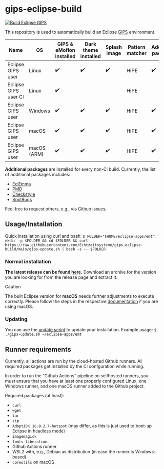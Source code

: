 # gips-eclipse-build

[![Build Eclipse GIPS](https://github.com/Echtzeitsysteme/gips-eclipse-build/actions/workflows/ci.yml/badge.svg?branch=main&event=push)](https://github.com/Echtzeitsysteme/gips-eclipse-build/actions/workflows/ci.yml)

This repository is used to automatically build an Eclipse [GIPS](https://github.com/Echtzeitsysteme/gips) environment.

| Name                     | OS          | GIPS & eMoflon installed  | Dark theme installed | Splash image       | Pattern matcher | Additional packages |
|--------------------------|-------------|---------------------------|----------------------|--------------------|-----------------|---------------------|
| Eclipse GIPS user        | Linux       | :heavy_check_mark:        | :heavy_check_mark:   | :heavy_check_mark: | HiPE            | :heavy_check_mark:  |
| Eclipse GIPS user CI     | Linux       | :heavy_check_mark:        |                      |                    | HiPE            |                     |
| Eclipse GIPS user        | Windows     | :heavy_check_mark:        | :heavy_check_mark:   | :heavy_check_mark: | HiPE            | :heavy_check_mark:  |
| Eclipse GIPS user        | macOS       | :heavy_check_mark:        | :heavy_check_mark:   | :heavy_check_mark: | HiPE            | :heavy_check_mark:  |
| Eclipse GIPS user        | macOS (ARM) | :heavy_check_mark:        | :heavy_check_mark:   | :heavy_check_mark: | HiPE            | :heavy_check_mark:  |

**Additional packages** are installed for every non-CI build.
Currently, the list of additional packages includes:
- [EclEmma](https://www.eclemma.org/)
- [PMD](https://pmd.github.io/latest/index.html)
- [Checkstyle](https://checkstyle.org/eclipse-cs/#!/)
- [SpotBugs](https://spotbugs.github.io/https://spotbugs.github.io/)

Feel free to request others, e.g., via Github issues.


## Usage/Installation

Quick installation using curl and bash:
`$ FOLDER="$HOME/eclipse-apps/emt"; mkdir -p $FOLDER && cd $FOLDER && curl https://raw.githubusercontent.com/Echtzeitsysteme/gips-eclipse-build/main/gips-update.sh | bash -s -- $FOLDER`

### Normal installation

**The latest release can be found [here](https://github.com/Echtzeitsysteme/gips-eclipse-build/releases/latest).**
Download an archive for the version you are looking for from the release page and extract it.

> [!CAUTION]
> The built Eclipse version for **macOS** needs further adjustments to execute correctly. Please follow the steps in the respective [documentation](./doc/how-to-run-eclipse-on-macos.md) if you are using macOS.

### Updating

You can use the [update script](./gips-update.sh) to update your installation.
Example usage:
`$ ./gips-update.sh ~/eclipse-apps/emt`


## Runner requirements

Currently, all actions are run by the cloud-hosted Github runners.
All required packages get installed by the CI confguration while running.

In order to run the "Github Actions" pipeline on selfhosted runners, you must ensure that you have at least one properly configured Linux, one Windows runner, and one macOS runner added to the Github project.

Required packages (at least):
* `curl`
* `wget`
* `tar`
* `zip`
* `AdoptJDK 16.0.2.7-hotspot` (may differ, as this is just used to boot-up Eclipse in headless mode)
* `imagemagick`
* `fonts-liberation`
* Github Actions runner
* WSL2 with, e.g., Debian as distribution (in case the runner is Windows-based)
* `coreutils` on macOS
